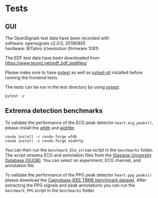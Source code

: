 # Tests

## GUI
The OpenSignals test data have been recorded with<br/>
software: opensignals v2.0.0, 20190805<br/>
hardware: BITalino (r)evolution (firmware 1281)

The EDF test data have been downloaded from https://www.teuniz.net/edf_bdf_testfiles/

Please make sure to have [pytest](https://docs.pytest.org/en/latest/) as well as
[pytest-qt](https://pypi.org/project/pytest-qt/) installed before running the frontend tests.

The tests can be run in the test directory by using [pytest](https://docs.pytest.org/en/latest/):
```
pytest -v
```


## Extrema detection benchmarks
To validate the performance of the ECG peak detector `heart.ecg_peaks()`, please install the [wfdb](https://github.com/MIT-LCP/wfdb-python) and [aiohttp](https://github.com/aio-libs/aiohttp):
```
conda install -c conda-forge wfdb
conda install -c conda-forge aiohttp
```

You can then run the `benchmark_ECG_stream` script in the `benchmarks` folder. The script streams ECG and annotation files from the [Glasgow University Database (GUDB)](http://researchdata.gla.ac.uk/716/).
You can select an experiment, ECG channel, and annotation file.

To validate the performance of the PPG peak detector `heart.ppg_peaks()`
please download the [Capnobase IEEE TBME benchmark dataset](http://www.capnobase.org/index.php?id=857).
After extracting the PPG signals and peak annotations you can run the `benchmark_PPG` script in the `benchmarks` folder.